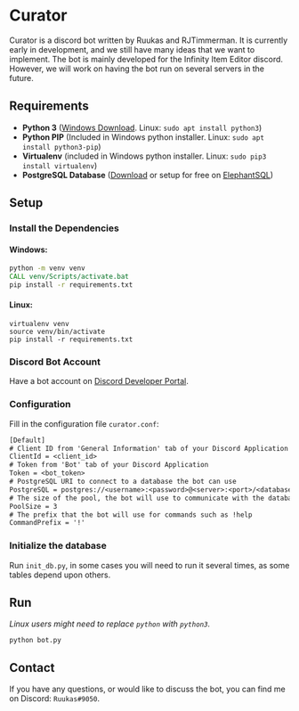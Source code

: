 # Curator

Curator is a discord bot written by Ruukas and RJTimmerman.
It is currently early in development, and we still have many ideas that we want 
to implement. The bot is mainly developed for the Infinity Item Editor discord. 
However, we will work on having the bot run on several servers in the future.

## Requirements

- **Python 3** ([Windows Download](https://www.python.org/downloads/). Linux: `sudo apt install python3`)
- **Python PIP** (Included in Windows python installer. Linux: `sudo apt install python3-pip`)
- **Virtualenv** (included in Windows python installer. Linux: `sudo pip3 install virtualenv`)
- **PostgreSQL Database** ([Download](https://www.postgresql.org/download/) or setup for free on [ElephantSQL](https://www.elephantsql.com/))

## Setup

### Install the Dependencies

#### Windows:
```bat
python -m venv venv
CALL venv/Scripts/activate.bat
pip install -r requirements.txt
```

#### Linux:
```shell
virtualenv venv
source venv/bin/activate
pip install -r requirements.txt
```

### Discord Bot Account

Have a bot account on [Discord Developer Portal](https://discordapp.com/developers/applications).

### Configuration

Fill in the configuration file `curator.conf`:

```txt
[Default]
# Client ID from 'General Information' tab of your Discord Application
ClientId = <client_id>
# Token from 'Bot' tab of your Discord Application
Token = <bot_token>
# PostgreSQL URI to connect to a database the bot can use
PostgreSQL = postgres://<username>:<password>@<server>:<port>/<database>
# The size of the pool, the bot will use to communicate with the database
PoolSize = 3
# The prefix that the bot will use for commands such as !help
CommandPrefix = '!'
```

### Initialize the database

Run `init_db.py`, in some cases you will need to run it several times, 
as some tables depend upon others.
 
## Run
*Linux users might need to replace `python` with `python3`.*
```shell
python bot.py
```

## Contact
If you have any questions, or would like to discuss the bot, you can find me on Discord: `Ruukas#9050`.
